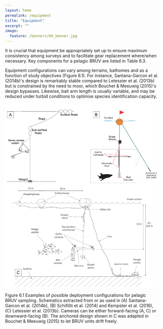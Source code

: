 ```yaml
---
layout: home
permalink: /equipment
title: "Equipment"
excerpt: ""
image:
  feature: /banners/04_banner.jpg
---
```

It is crucial that equipment be appropriately set up to ensure maximum consistency among surveys and to facilitate gear replacement where/when necessary. Key components for a pelagic BRUV are listed in Table 6.3.

Equipment configurations can vary among terrains, bathomes and as a function of study objectives (Figure 6.1). For instance, Santana-Garcon et al. (2014b)'s design is remarkably stable compared to Letessier et al.  (2013b) but is constrained by the need to moor, which Bouchet & Meeuwig (2015)'s design bypasses. Likewise, bait arm length is usually variable, and may be reduced under turbid conditions to optimise species identification capacity.

![alt_text](images/figures/figure_1.png "figure 6.1")

Figure 6.1 Examples of possible deployment configurations for pelagic BRUV sampling. Schematics extracted from or as used in (A) Santana-Garcon et al. (2014b), (B) Schifiliti et al. (2014) and Kempster et al. (2016), (C) Letessier et al. (2013b). Cameras can be either forward-facing (A, C) or downward-facing (B). The anchored design shown in C was adapted in Bouchet & Meeuwig (2015) to let BRUV units drift freely.
